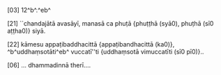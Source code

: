 [03] 12^b^.^eb^

[21] ``chandajātā avasāyī,   manasā ca phuṭā {phuṭṭhā (syā0), phuṭhā (sī0 aṭṭha0)} siyā.

[22] kāmesu appaṭibaddhacittā {appaṭibandhacittā (ka0)},   ^b^uddhaṃsotāti^eb^ vuccatī''ti {uddhaṃsotā vimuccatīti (sī0 pī0)}..

[06] ... dhammadinnā therī....